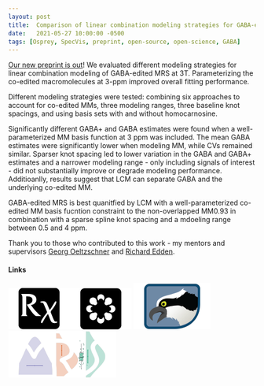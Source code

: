 ```yaml
---
layout: post
title:  Comparison of linear combination modeling strategies for GABA-edited MRS at 3T
date:   2021-05-27 10:00:00 -0500
tags: [Osprey, SpecVis, preprint, open-source, open-science, GABA]
---
```


[Our new preprint is out](https://doi.org/10.1101/2021.05.26.445817)! We evaluated different modeling strategies for linear combination modeling of GABA-edited MRS at 3T. Parameterizing the co-edited macromolecules at 3-ppm improved overall fitting performance.

Different modeling strategies were tested: combining six approaches to account for co-edited MMs, three modeling ranges, three baseline knot spacings, and using basis sets with and without homocarnosine.

Significantly different GABA+ and GABA estimates were found when a well-parameterized MM basis function at 3 ppm was included. The mean GABA estimates were significantly lower when modeling MM, while CVs remained similar. Sparser knot spacing led to lower variation in the GABA and GABA+ estimates and a narrower modeling range - only including signals of interest - did not substantially improve or degrade modeling performance. Additioanlly, results suggest that LCM can separate GABA and the underlying co-edited MM.

GABA-edited MRS is best quanitfied by LCM with a well-parameterized co-edited MM basis fucntion constraint to the non-overlapped MM0.93 in combination with a sparse spline knot spacing and a mdoeling range between 0.5 and 4 ppm.

Thank you to those who contributed to this work - my mentors and supervisors [Georg Oeltzschner](https://www.specfitlab.com/) and [Richard Edden](http://www.gabamrs.com/).

#### Links
[![Preprint](/assets/img/biorxiv-square.png)](https://doi.org/10.1101/2021.05.26.445817)[![Code](/assets/img/OSF.png)](https://osf.io/aqm8f/)   [![Analysis](/assets/img/Osprey.png)](https://github.com/schorschinho/osprey)   [![Visualization](/assets/img/SpecVis.png)](https://github.com/HJZollner/SpecVis)
